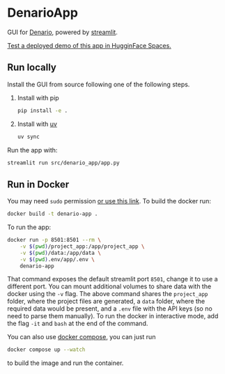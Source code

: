 # DenarioApp

GUI for [Denario](https://github.com/AstroPilot-AI/Denario.git), powered by [streamlit](https://streamlit.io).

[Test a deployed demo of this app in HugginFace Spaces.](https://huggingface.co/spaces/astropilot-ai/Denario)

## Run locally

Install the GUI from source following one of the following steps.

1. Install with pip

   ```bash
   pip install -e .
   ```

2. Install with [uv](https://docs.astral.sh/uv/)

   ```bash
   uv sync
   ```

Run the app with:

```bash
streamlit run src/denario_app/app.py
```

## Run in Docker

You may need `sudo` permission [or use this link](https://docs.docker.com/engine/install/linux-postinstall/). To build the docker run:

```bash
docker build -t denario-app .
```

To run the app:

```bash
docker run -p 8501:8501 --rm \
    -v $(pwd)/project_app:/app/project_app \
    -v $(pwd)/data:/app/data \
    -v $(pwd).env/app/.env \
    denario-app
```

That command exposes the default streamlit port `8501`, change it to use a different port. You can mount additional volumes to share data with the docker using the `-v` flag. The above command shares the `project_app` folder, where the project files are generated, a `data` folder, where the required data would be present, and a `.env` file with the API keys (so no need to parse them manually). To run the docker in interactive mode, add the flag `-it` and `bash` at the end of the command.

You can also use [docker compose](https://docs.docker.com/compose/), you can just run

```bash
docker compose up --watch
```

to build the image and run the container.
